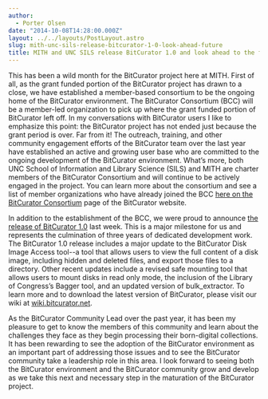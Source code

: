 ```yaml
---
author:
  - Porter Olsen
date: "2014-10-08T14:28:00.000Z"
layout: ../../layouts/PostLayout.astro
slug: mith-unc-sils-release-bitcurator-1-0-look-ahead-future
title: MITH and UNC SILS release BitCurator 1.0 and look ahead to the future
---
```


This has been a wild month for the BitCurator project here at MITH. First of all, as the grant funded portion of the BitCurator project has drawn to a close, we have established a member-based consortium to be the ongoing home of the BitCurator environment. The BitCurator Consortium (BCC) will be a member-led organization to pick up where the grant funded portion of BitCurator left off. In my conversations with BitCurator users I like to emphasize this point: the BitCurator project has not ended just because the grant period is over. Far from it! The outreach, training, and other community engagement efforts of the BitCurator team over the last year have established an active and growing user base who are committed to the ongoing development of the BitCurator environment. What’s more, both UNC School of Information and Library Science (SILS) and MITH are charter members of the BitCurator Consortium and will continue to be actively engaged in the project. You can learn more about the consortium and see a list of member organizations who have already joined the BCC [here on the BitCurator Consortium](http://www.bitcurator.net/bitcurator-consortium/) page of the BitCurator website.

In addition to the establishment of the BCC, we were proud to announce [the release of BitCurator 1.0](http://www.umdrightnow.umd.edu/news/umd-releases-digital-forensic-software-libraries) last week. This is a major milestone for us and represents the culmination of three years of dedicated development work. The BitCurator 1.0 release includes a major update to the BitCurator Disk Image Access tool--a tool that allows users to view the full content of a disk image, including hidden and deleted files, and export those files to a directory. Other recent updates include a revised safe mounting tool that allows users to mount disks in read only mode, the inclusion of the Library of Congress’s Bagger tool, and an updated version of bulk_extractor. To learn more and to download the latest version of BitCurator, please visit our wiki at [wiki.bitcurator.net](http://wiki.bitcurator.net/index.php?title=Main_Page).

As the BitCurator Community Lead over the past year, it has been my pleasure to get to know the members of this community and learn about the challenges they face as they begin processing their born-digital collections. It has been rewarding to see the adoption of the BitCurator environment as an important part of addressing those issues and to see the BitCurator community take a leadership role in this area. I look forward to seeing both the BitCurator environment and the BitCurator community grow and develop as we take this next and necessary step in the maturation of the BitCurator project.
